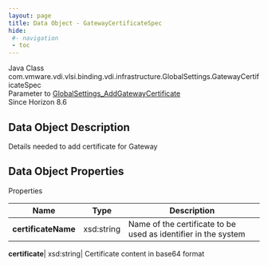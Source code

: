 ```yaml
---
layout: page
title: Data Object - GatewayCertificateSpec
hide:
 #- navigation
 - toc
---
```






Java Class
    com.vmware.vdi.vlsi.binding.vdi.infrastructure.GlobalSettings.GatewayCertificateSpec  
Parameter to
     [GlobalSettings_AddGatewayCertificate](vdi.infrastructure.GlobalSettings.md#addGatewayCertificate)  
Since 
    Horizon 8.6

## Data Object Description 

Details needed to add certificate for Gateway 

## Data Object Properties

Properties

Name |  Type |  Description   
---|---|---  
**certificateName**|  xsd:string|  Name of the certificate to be used as identifier in the system   
  
**certificate**|  xsd:string|  Certificate content in base64 format   
  
  
  
   
  
  

